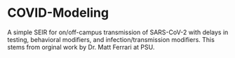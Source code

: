 # COVID-Modeling
A simple SEIR for on/off-campus transmission of SARS-CoV-2 with delays in testing, behavioral modifiers, and infection/transmission modifiers. This stems from orginal work by Dr. Matt Ferrari at PSU. 
